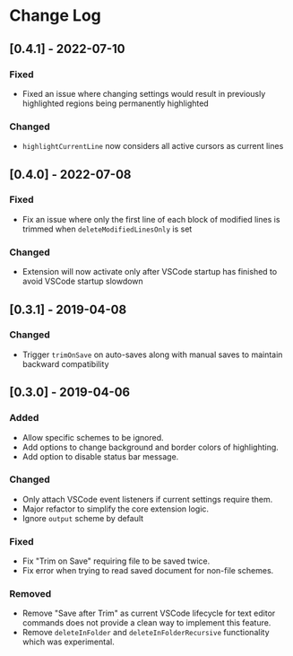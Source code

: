 # Change Log


## [0.4.1] - 2022-07-10
### Fixed
- Fixed an issue where changing settings would result in previously highlighted regions being permanently highlighted
### Changed
- `highlightCurrentLine` now considers all active cursors as current lines


## [0.4.0] - 2022-07-08
### Fixed
- Fix an issue where only the first line of each block of modified lines is trimmed when `deleteModifiedLinesOnly` is set
### Changed
- Extension will now activate only after VSCode startup has finished to avoid VSCode startup slowdown


## [0.3.1] - 2019-04-08
### Changed
- Trigger `trimOnSave` on auto-saves along with manual saves to maintain backward compatibility


## [0.3.0] - 2019-04-06
### Added
- Allow specific schemes to be ignored.
- Add options to change background and border colors of highlighting.
- Add option to disable status bar message.

### Changed
- Only attach VSCode event listeners if current settings require them.
- Major refactor to simplify the core extension logic.
- Ignore `output` scheme by default

### Fixed
- Fix "Trim on Save" requiring file to be saved twice.
- Fix error when trying to read saved document for non-file schemes.

### Removed
- Remove "Save after Trim" as current VSCode lifecycle for text editor commands does not provide a clean way to implement this feature.
- Remove `deleteInFolder` and `deleteInFolderRecursive` functionality which was experimental.
